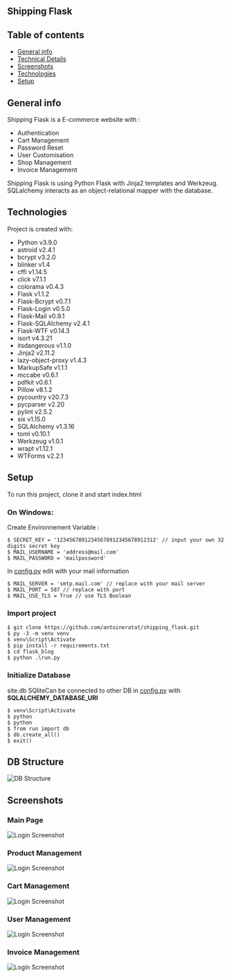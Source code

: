 ## Shipping Flask

## Table of contents

-   [General info](#general-info)
-   [Technical Details](#technical-details)
-   [Screenshots](#screenshots)
-   [Technologies](#technologies)
-   [Setup](#setup)

## General info

Shipping Flask is a E-commerce website with :

-   Authentication
-   Cart Management
-   Password Reset
-   User Customisation
-   Shop Management
-   Invoice Management

Shipping Flask is using Python Flask with Jinja2 templates and Werkzeug. SQLalchemy interacts as an object-relational mapper with the database.

## Technologies

Project is created with:

-   Python v3.9.0
-   astroid v2.4.1
-   bcrypt v3.2.0
-   blinker v1.4
-   cffi v1.14.5
-   click v7.1.1
-   colorama v0.4.3
-   Flask v1.1.2
-   Flask-Bcrypt v0.7.1
-   Flask-Login v0.5.0
-   Flask-Mail v0.9.1
-   Flask-SQLAlchemy v2.4.1
-   Flask-WTF v0.14.3
-   isort v4.3.21
-   itsdangerous v1.1.0
-   Jinja2 v2.11.2
-   lazy-object-proxy v1.4.3
-   MarkupSafe v1.1.1
-   mccabe v0.6.1
-   pdfkit v0.6.1
-   Pillow v8.1.2
-   pycountry v20.7.3
-   pycparser v2.20
-   pylint v2.5.2
-   six v1.15.0
-   SQLAlchemy v1.3.16
-   toml v0.10.1
-   Werkzeug v1.0.1
-   wrapt v1.12.1
-   WTForms v2.2.1

## Setup

To run this project, clone it and start index.html

### On Windows:

Create Environnement Variable :

```
$ SECRET_KEY = '12345678912345678912345678912312' // input your own 32 digits secret key
$ MAIL_USERNAME = 'address@mail.com'
$ MAIL_PASSWORD = 'mailpassword'
```

In [config.py](./flask_blog/config.py) edit with your mail information

```
$ MAIL_SERVER = 'smtp.mail.com' // replace with your mail server
$ MAIL_PORT = 587 // replace with port
$ MAIL_USE_TLS = True // use TLS Boolean
```

### Import project

```
$ git clone https://github.com/antoineratat/shipping_flask.git
$ py -3 -m venv venv
$ venv\Script\Activate
$ pip install -r requirements.txt
$ cd flask_blog
$ python .\run.py
```

### Initialize Database

site.db SQliteCan be connected to other DB in [config.py](config.py) with **SQLALCHEMY_DATABASE_URI**

```
$ venv\Script\Activate
$ python
$ python
$ from run import db
$ db.create_all()
$ exit()
```

## DB Structure

![DB Structure](https://github.com/antoineratat/shipping_flask/blob/master/tracking_db.png?raw=true)

## Screenshots

### Main Page

![Login Screenshot](https://github.com/antoineratat/shipping_flask/blob/master/screenshots/1.PNG?raw=true)

### Product Management

![Login Screenshot](https://github.com/antoineratat/shipping_flask/blob/master/screenshots/2.PNG?raw=true)

### Cart Management

![Login Screenshot](https://github.com/antoineratat/shipping_flask/blob/master/screenshots/7.PNG?raw=true)

### User Management

![Login Screenshot](https://github.com/antoineratat/shipping_flask/blob/master/screenshots/8.PNG?raw=true)

### Invoice Management

![Login Screenshot](https://github.com/antoineratat/shipping_flask/blob/master/screenshots/9.PNG?raw=true)
